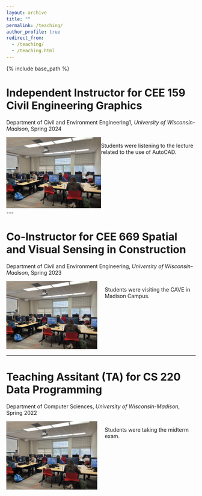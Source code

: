 ```yaml
---
layout: archive
title: ""
permalink: /teaching/
author_profile: true
redirect_from:
  - /teaching/
  - /teaching.html
---
```


{% include base_path %}

Independent Instructor for CEE 159 Civil Engineering Graphics
======
Department of Civil and Environment Engineering1, *University of Wisconsin-Madison*, Spring 2024

<div style="display: flex; align-items: flex-start; gap: 0">
  <div style="flex: 1; margin: 0; padding: 0;">
    <img src="../images/159.jpg" alt="Description of image" width="400">
  </div>
  <div style="flex: 1; margin: 0; padding: 0;">
    <p>
      Students were listening to the lecture related to the use of AutoCAD. 
    </p>
  </div>
</div>
---

Co-Instructor for CEE 669 Spatial and Visual Sensing in Construction
======
Department of Civil and Environment Engineering, *University of Wisconsin-Madison*, Spring 2023

<div style="display: flex; align-items: flex-start;">
  <div style="flex: 1;">
    <img src="../images/159.jpg" alt="Description of image" width="400">
  </div>
  <div style="flex: 1; padding-left: 20px;">
    <p>
      Students were visiting the CAVE in Madison Campus. 
    </p>
  </div>
</div>

---

Teaching Assitant (TA) for CS 220 Data Programming
======
Department of Computer Sciences, *University of Wisconsin-Madison*, Spring 2022

<div style="display: flex; align-items: flex-start;">
  <div style="flex: 1;">
    <img src="../images/159.jpg" alt="Description of image" width="400">
  </div>
  <div style="flex: 1; padding-left: 20px;">
    <p>
      Students were taking the midterm exam. 
    </p>
  </div>
</div>

<!-- Education
======
* Ph.D in Version Control Theory, GitHub University, 2018 (expected)
* M.S. in Jekyll, GitHub University, 2014
* B.S. in GitHub, GitHub University, 2012

Work experience
======
* Spring 2024: Academic Pages Collaborator
  * Github University
  * Duties includes: Updates and improvements to template
  * Supervisor: The Users

* Fall 2015: Research Assistant
  * Github University
  * Duties included: Merging pull requests
  * Supervisor: Professor Hub

* Summer 2015: Research Assistant
  * Github University
  * Duties included: Tagging issues
  * Supervisor: Professor Git
  
Skills
======
* Skill 1
* Skill 2
  * Sub-skill 2.1
  * Sub-skill 2.2
  * Sub-skill 2.3
* Skill 3

Publications
======
  <ul>{% for post in site.publications reversed %}
    {% include archive-single-cv.html %}
  {% endfor %}</ul>
  
Talks
======
  <ul>{% for post in site.talks reversed %}
    {% include archive-single-talk-cv.html  %}
  {% endfor %}</ul>
  
Teaching
======
  <ul>{% for post in site.teaching reversed %}
    {% include archive-single-cv.html %}
  {% endfor %}</ul>
  
Service and leadership
======
* Currently signed in to 43 different slack teams -->
